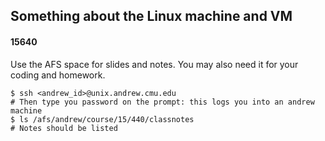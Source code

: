 ## Something about the Linux machine and VM

#### 15640

Use the AFS space for slides and notes. You may also need it for your coding and homework.

```script
$ ssh <andrew_id>@unix.andrew.cmu.edu
# Then type you password on the prompt: this logs you into an andrew machine 
$ ls /afs/andrew/course/15/440/classnotes
# Notes should be listed
```